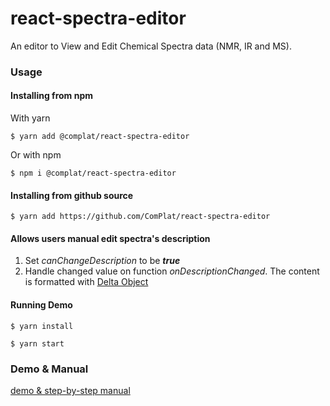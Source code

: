# react-spectra-editor

An editor to View and Edit Chemical Spectra data (NMR, IR and MS).

### Usage

#### Installing from npm
With yarn
```
$ yarn add @complat/react-spectra-editor
```

Or with npm
```
$ npm i @complat/react-spectra-editor
```

#### Installing from github source
```
$ yarn add https://github.com/ComPlat/react-spectra-editor
```

#### Allows users manual edit spectra's description
1. Set *canChangeDescription* to be ***true***
2. Handle changed value on function *onDescriptionChanged*. The content is formatted with [Delta Object](https://quilljs.com/docs/delta/)

#### Running Demo
```
$ yarn install

$ yarn start
```

### Demo & Manual

[demo & step-by-step manual](https://github.com/ComPlat/react-spectra-editor/blob/master/DEMO_MANUAL.md)

